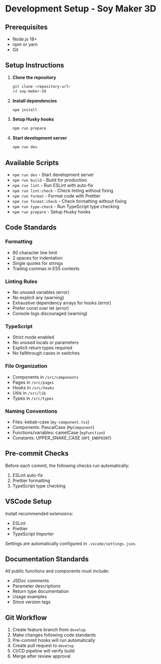 
# Development Setup - Soy Maker 3D

## Prerequisites

- Node.js 18+ 
- npm or yarn
- Git

## Setup Instructions

1. **Clone the repository**
   ```bash
   git clone <repository-url>
   cd soy-maker-3d
   ```

2. **Install dependencies**
   ```bash
   npm install
   ```

3. **Setup Husky hooks**
   ```bash
   npm run prepare
   ```

4. **Start development server**
   ```bash
   npm run dev
   ```

## Available Scripts

- `npm run dev` - Start development server
- `npm run build` - Build for production  
- `npm run lint` - Run ESLint with auto-fix
- `npm run lint:check` - Check linting without fixing
- `npm run format` - Format code with Prettier
- `npm run format:check` - Check formatting without fixing
- `npm run type-check` - Run TypeScript type checking
- `npm run prepare` - Setup Husky hooks

## Code Standards

### Formatting
- 80 character line limit
- 2 spaces for indentation
- Single quotes for strings
- Trailing commas in ES5 contexts

### Linting Rules
- No unused variables (error)
- No explicit any (warning)  
- Exhaustive dependency arrays for hooks (error)
- Prefer const over let (error)
- Console logs discouraged (warning)

### TypeScript
- Strict mode enabled
- No unused locals or parameters
- Explicit return types required
- No fallthrough cases in switches

### File Organization
- Components in `/src/components`
- Pages in `/src/pages`
- Hooks in `/src/hooks`
- Utils in `/src/lib`
- Types in `/src/types`

### Naming Conventions
- Files: kebab-case (`my-component.tsx`)
- Components: PascalCase (`MyComponent`)
- Functions/variables: camelCase (`myFunction`)
- Constants: UPPER_SNAKE_CASE (`API_ENDPOINT`)

## Pre-commit Checks

Before each commit, the following checks run automatically:
1. ESLint auto-fix
2. Prettier formatting
3. TypeScript type checking

## VSCode Setup

Install recommended extensions:
- ESLint
- Prettier
- TypeScript Importer

Settings are automatically configured in `.vscode/settings.json`.

## Documentation Standards

All public functions and components must include:
- JSDoc comments
- Parameter descriptions  
- Return type documentation
- Usage examples
- Since version tags

## Git Workflow

1. Create feature branch from `develop`
2. Make changes following code standards
3. Pre-commit hooks will run automatically
4. Create pull request to `develop`
5. CI/CD pipeline will verify build
6. Merge after review approval
